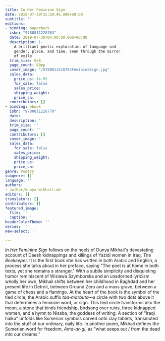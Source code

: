 ```yaml
---
title: In Her Feminine Sign
date: 2019-07-30T15:50:46.000+00:00
subtitle: ''
editions:
- binding: paperback
  isbn: "9780811228763"
  date: 2019-07-30T04:00:00.000+00:00
  description: |-
    A brilliant poetic exploration of language and
    gender, place, and time, seen through the mirror
    of exile
  trim_size: 5x8
  page_count: 80pp
  cover_image: "/9780811228763FeminineSign.jpg"
  sales_data:
    price_us: 14.95
    for_sale: false
    sales_price: 
    shipping_weight: 
    price_cn: 
  contributors: []
- binding: ebook
  isbn: "9780811228770"
  date: 
  description: ''
  trim_size: ''
  page_count: ''
  contributors: []
  cover_image: ''
  sales_data:
    for_sale: false
    sales_price: 
    shipping_weight: 
    price_us: 
    price_cn: 
genre: Poetry
subgenre: []
language: ''
authors:
- author/dunya-mikhail.md
editors: []
translators: []
contributors: []
featured_image:
  file: ''
  caption: ''
headerColorTheme: ''
series: ''
new-select: ''

---
```

_In Her Feminine Sign_ follows on the heels of Dunya Mikhail's devastating account of Daesh kidnappings and killings of Yazidi women in Iraq, _The Beekeeper._ It is the first book she has written in both Arabic and English, a process she talks about in her preface, saying "The poet is at home in both texts, yet she remains a stranger." With a subtle simplicity and disquieting humor reminiscent of Wislawa Szymborska and an unadorned lyricism wholly her own, Mikhail shifts between her childhood in Baghdad and her present life in Detroit, between Ground Zero and a mass grave, between a game of chess and a flamingo. At the heart of the book is the symbol of the tied circle, the Arabic suffix _taa-marbuta_—a circle with two dots above it that determines a feminine word, or sign. This tied circle transforms into the moon, a stone that binds friendship, birdsong over ruins, three kidnapped women, and a hymn to Nisaba, the goddess of writing. A section of "Iraqi haiku" unfolds like Sumerian symbols carved onto clay tablets, transmuted into the stuff of our ordinary, daily life. In another poem, Mikhail defines the Sumerian word for freedom, _Ama-ar-gi_, as "what seeps out / from the dead into our dreams." 